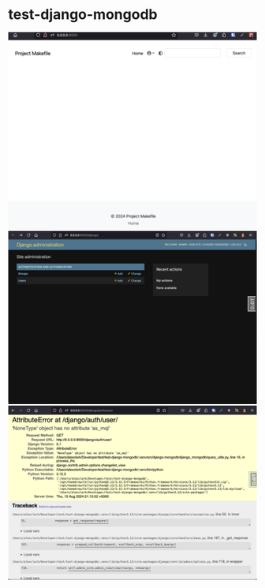 # test-django-mongodb

![screenshot](screenshot.png)
![screenshot](screenshot2.png)
![screenshot](screenshot3.png)
